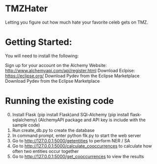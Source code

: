 # TMZHater
Letting you figure out how much hate your favorite celeb gets on TMZ.

# Getting Started:

You will need to install the following:

Sign up for your account on the Alchemy Website: http://www.alchemyapi.com/api/register.html
Download Eclpise: https://eclipse.org/
Download Pydev from the Eclipse Marketplace
Download Pydev from the Eclipse Marketplace

# Running the existing code

0) Install Flask (pip install Flask)and SQl-Alchemy (pip install flask-sqlalchemy) (AlchemyAPI package and API key is include with the sample code)
1) Run create_db.py to create the database
2) In command prompt, enter python flk.py to start the web server
3) Go to http://127.0.0.1:5000/getentities to perform NER / SA 
4) Go to http://127.0.0.1:5000/calculate_cooccurrences to calculate how often two entities occur together
5) Go to http://127.0.0.1:5000/get_cooccurrences to view the results




